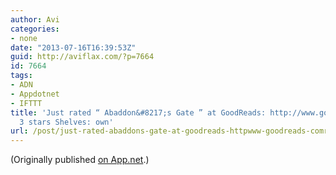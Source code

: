 ```yaml
---
author: Avi
categories:
- none
date: "2013-07-16T16:39:53Z"
guid: http://aviflax.com/?p=7664
id: 7664
tags:
- ADN
- Appdotnet
- IFTTT
title: 'Just rated “ Abaddon&#8217;s Gate ” at GoodReads: http://www.goodreads.com/review/show/637262628
  3 stars Shelves: own'
url: /post/just-rated-abaddons-gate-at-goodreads-httpwww-goodreads-comreviewshow637262628-3-stars-shelves-own/
---
```

(Originally published [on App.net](http://alpha.app.net/aviflax/post/7741473).)